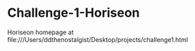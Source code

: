 # Challenge-1-Horiseon
Horiseon homepage at file:///Users/ddthenostalgist/Desktop/projects/challenge1.html
